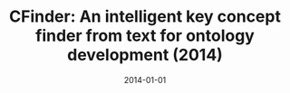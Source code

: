 ---
title: "CFinder: An intelligent key concept finder from text for ontology development (2014)"
collection: publications
permalink: /publication/CFinder_2014
date: 2014-01-01
venue: 'Expert Systems with Applications'
paperurl: '/files/research/CFinder_2014.pdf'
link: 'https://doi.org/10.1016/j.eswa.2014.01.006'
citation: '<b>Yong-Bin Kang</b>, Pari Delir Haghighi, Frada Burstein, CFinder: An intelligent key concept finder from text for ontology development, Expert Systems with Applications, Volume 41, Issue 9, 2014, Pages 4494-4504, ISSN 0957-4174, https://doi.org/10.1016/j.eswa.2014.01.006.'
---